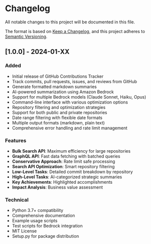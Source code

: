 # Changelog

All notable changes to this project will be documented in this file.

The format is based on [Keep a Changelog](https://keepachangelog.com/en/1.0.0/),
and this project adheres to [Semantic Versioning](https://semver.org/spec/v2.0.0.html).

## [1.0.0] - 2024-01-XX

### Added
- Initial release of GitHub Contributions Tracker
- Track commits, pull requests, issues, and reviews from GitHub
- Generate formatted markdown summaries
- AI-powered summarization using Amazon Bedrock
- Support for multiple Bedrock models (Claude Sonnet, Haiku, Opus)
- Command-line interface with various optimization options
- Repository filtering and optimization strategies
- Support for both public and private repositories
- Date range filtering with flexible date formats
- Multiple output formats (markdown, plain text)
- Comprehensive error handling and rate limit management

### Features
- **Bulk Search API**: Maximum efficiency for large repositories
- **GraphQL API**: Fast data fetching with batched queries
- **Conservative Approach**: Rate limit safe processing
- **Search API Optimization**: Smart repository filtering
- **Low-Level Tasks**: Detailed commit breakdown by repository
- **High-Level Tasks**: AI-categorized strategic summaries
- **Key Achievements**: Highlighted accomplishments
- **Impact Analysis**: Business value assessment

### Technical
- Python 3.7+ compatibility
- Comprehensive documentation
- Example usage scripts
- Test scripts for Bedrock integration
- MIT License
- Setup.py for package distribution 
